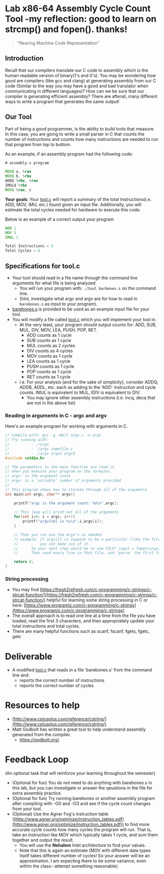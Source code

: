 # Lab x86-64 Assembly Cycle Count Tool -my reflection: good to learn on strcmp() and fopen(). thanks!

> "Nearing Machine Code Representation"

## Introduction

Recall that our compilers translate our C code to assembly which is the human readable version of binary(1's and 0's). You may be wondering how good are compilers (like gcc and clang) at generating assembly from our C code (Similar to the way you may have a good and bad translator when communicating in different languages)? How can we be sure that our compiler is generating efficient assembly? There are afterall, many different ways to write a program that generates the same output!

## Our Tool

Part of being a good programmer, is the ability to build tools that measure. In this case, you are going to write a small parser in C that counts the number of instructions and counts how many instructions are needed to run that program from top to bottom.

As an example, if an assembly program had the following code:

```asm
# assembly.s program

MOVQ a, %rax
MOVQ b, %rbx
ADDQ %rbx, %rax
IMULQ %rbx
MOVQ %rax, c
```

**Your goals**: Your [tool.c](./tool.c) will report a summary of the total Instructions(i.e. ADD, MOV, IMU, etc.) found given an input file. Additionally, you will estimate the total cycles needed for hardware to execute this code.

Below is an example of a correct output your program 
```asm
ADD 1
MOV 3
IMUL 1

Total Instructions = 5
Total Cycles = 6
```

## Specifications for tool.c

* Your tool should read in a file name through the command line arguments for what file is being analyzed 
  * You will run your program with: `./tool barbones.s` on the command line.
  * (hint, investigate what argc and argv are for how to read in `barebones.s` as input to your program).
* [barebones.s](./barebones.s) is provided to be used as an example input file for your tool.
* You will modify a file called [tool.c](./tool.c) which you will implement your tool in. 
  * At the very least, your program should output counts for: ADD, SUB, MUL, DIV, MOV, LEA, PUSH, POP, RET.
    * ADD counts as 1 cycle
    * SUB counts as 1 cycle
    * MUL counts as 2 cycles
    * DIV counts as 4 cycles
    * MOV counts as 1 cycle
    * LEA counts as 1 cycle
    * PUSH counts as 1 cycle
    * POP counts as 1 cycle
    * RET counts as 1 cycle
  * i.e. For your analysis (and for the sake of simplicity), consider ADDQ, ADDB, ADDL, etc. each as adding to the 'ADD' instruction and cycle counts. IMUL is equivalent to MUL, IDIV is equivalent to DIV.
    * You may ignore other assembly instructions (i.e. incq, decq that are not in the above list)

### Reading in arguments in C - argc and argv

Here's an example program for working with arguments in C.

```c
// Compile with: gcc -g -Wall args.c -o args
// Try running with:
//          - ./args
//          - ./args somefile.c
//          - ./args argv1 argv2
#include <stdio.h>

// The parameters to the main function are read in
// when you execute your program on the terminal.
// argc: is the argument count
// argv: is a 'variable' number of arguments provided
//
// This program shows how to iterate through all of the arguments
int main(int argc, char** argv){

    printf("argc is the argument count: %d\n",argc);
    
    // This loop will print out all of the arguments
    for(int i=0; i < argc; i++){
        printf("argv[%d] is %s\n",i,argv[i]);
    }

    // Then you can use the argv's as needed.
    // example: If argv[1] is suppose to be a particular (like the filename), 
    //          you can make use of it.
    // 		So your next step would be to use FILE* input = fopen(argv[1],"r");
    //		Then read every line in that file, and 'parse' the first few characters

    return 0;
}

```

### String processing

* You may find [https://fresh2refresh.com/c-programming/c-strings/c-strcat-function/](https://fresh2refresh.com/c-programming/c-strings/c-strcat-function/) helpful for learning some string processing in C or here: [https://www.programiz.com/c-programming/c-strings](https://www.programiz.com/c-programming/c-strings)
* The overall approach is to read one line at a time from the file you have loaded, read the first 3 characters, and then appropriately update your total instructions and total cycles.
* There are many helpful functions such as scanf, fscanf, fgets, fgetc, getc
 

# Deliverable

- A modified [tool.c](./tool.c) that reads in a file 'barebones.s' from the command line and:
	- reports the correct number of instructions
	- reports the correct number of cycles


# Resources to help

- [http://www.cplusplus.com/reference/cstring/](http://www.cplusplus.com/reference/cstring/)
- Matt Godbolt has written a great tool to help understand assembly generated from the compiler. 
  - https://godbolt.org/

# Feedback Loop

(An optional task that will reinforce your learning throughout the semester)

* (Optional for fun) You do not need to do anything with barebones.s in this lab, but you can investigate or answer the qeustions in the file for extra assembly practice.
* (Optional for fun) Try running barebones or another assembly program after compiling with -O0 and -O3 and see if the cycle count changes from your tool.
* (Optional) Use the Agner Fog's instruction table ([http://www.agner.org/optimize/instruction_tables.pdf](http://www.agner.org/optimize/instruction_tables.pdf)) to find more accurate cycle counts how many cycles the program will run. That is, take an instruction like MOV which typically takes 1 cycle, and sum them together and output the result.
  * You will use the **Nehalem** Intel architecture to find your values.
  * Note that this is again an estimate (MOV with different data types itself takes different number of cycles! So your answer will be an approximation. I am expecting there to be some variance, even within the class--attempt something reasonable).
